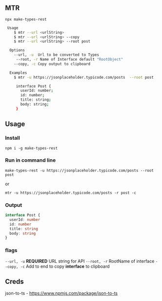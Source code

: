 ## MTR

`npx make-types-rest`

```sh
 Usage
    $ mtr --url <urlString>
    $ mtr --url <urlString> --copy
    $ mtr --url <urlString> --root post

  Options
    --url, -u  Url to be converted to Types
     --root, -r Name of Interface default "RootObject"
    --copy, -c Copy output to clipboard

  Examples
    $ mtr -u https://jsonplaceholder.typicode.com/posts  --root post

     interface Post {
       userId: number;
       id: number;
       title: string;
       body: string;
     }
```

## Usage

### Install

`npm i -g make-types-rest`

### Run in command line

`make-types-rest -u https://jsonplaceholder.typicode.com/posts --root post`

or

`mtr -u https://jsonplaceholder.typicode.com/posts -r post -c`

### Output

```typescript
interface Post {
  userId: number
  id: number
  title: string
  body: string
}
```

### flags

`--url, -u` **REQUIRED** URL string for API
`--root, -r` RootName of interface
`--copy, -c` Add to end to copy **interface** to clipboard

## Creds

json-to-ts - https://www.npmjs.com/package/json-to-ts
